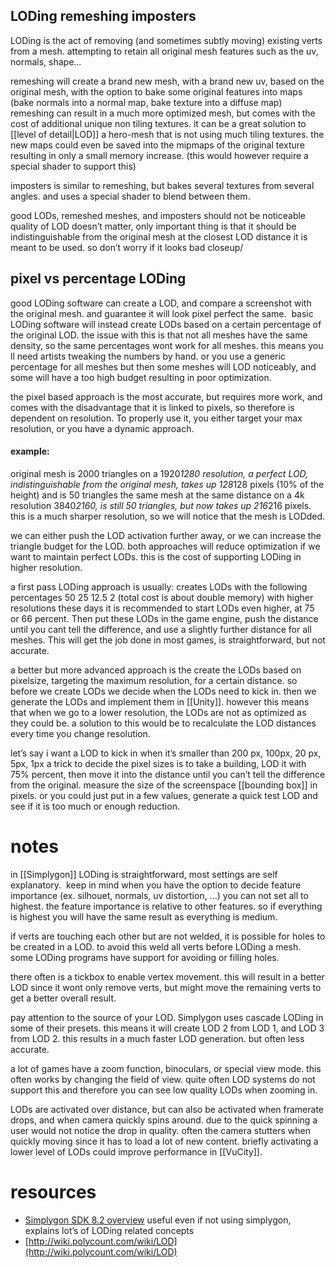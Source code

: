 ## LODing remeshing imposters

LODing is the act of removing (and sometimes subtly moving) existing verts from a mesh. attempting to retain all original mesh features such as the uv, normals, shape...

remeshing will create a brand new mesh, with a brand new uv, based on the original mesh, with the option to bake some original features into maps (bake normals into a normal map, bake texture into a diffuse map) remeshing can result in a much more optimized mesh, but comes with the cost of additional unique non tiling textures. it can be a great solution to [[level of detail|LOD]] a hero-mesh that is not using much tiling textures. the new maps could even be saved into the mipmaps of the original texture resulting in only a small memory increase. (this would however require a special shader to support this)

imposters is similar to remeshing, but bakes several textures from several angles. and uses a special shader to blend between them.

good LODs, remeshed meshes, and imposters should not be noticeable
quality of LOD doesn’t matter, only important thing is that it should be indistinguishable from the original mesh at the closest LOD distance it is meant to be used. so don’t worry if it looks bad closeup/

## pixel vs percentage LODing 

good LODing software can create a LOD, and compare a screenshot with the original mesh. and guarantee it will look pixel perfect the same. 
basic LODing software will instead create LODs based on a certain percentage of the original LOD. the issue with this is that not all meshes have the same density, so the same percentages wont work for all meshes. this means you ll need artists tweaking the numbers by hand. or you use a generic percentage for all meshes but then some meshes will LOD noticeably, and some will have a too high budget resulting in poor optimization.

the pixel based approach is the most accurate, but requires more work, and comes with the disadvantage that it is linked to pixels, so therefore is dependent on resolution. To properly use it, you either target your max resolution, or you have a dynamic approach.

#### example:

original mesh is 2000 triangles
on a 1920*1280 resolution, a perfect LOD, indistinguishable from the original mesh, takes up 128*128 pixels (10% of the height) and is 50 triangles
the same mesh at the same distance on a 4k resolution 3840*2160, is still 50 triangles, but now takes up 216*216 pixels. this is a much sharper resolution, so we will notice that the mesh is LODded.

  

we can either push the LOD activation further away, or we can increase the triangle budget for the LOD. both approaches will reduce optimization if we want to maintain perfect LODs. this is the cost of supporting LODing in higher resolution.

  

a first pass LODing approach is usually:
creates LODs with the following percentages 50 25 12.5 2 (total cost is about double memory)
with higher resolutions these days it is recommended to start LODs even higher, at 75 or 66 percent.
Then put these LODs in the game engine, push the distance until you cant tell the difference, and use a slightly further distance for all meshes. This will get the job done in most games, is straightforward, but not accurate.

  

a better but more advanced approach is the create the LODs based on pixelsize, targeting the maximum resolution, for a certain distance. so before we create LODs we decide when the LODs need to kick in. then we generate the LODs and implement them in [[Unity]]. however this means that when we go to a lower resolution, the LODs are not as optimized as they could be.
a solution to this would be to recalculate the LOD distances every time you change resolution.

  

let’s say i want a LOD to kick in when it’s smaller than 200 px, 100px, 20 px, 5px, 1px
a trick to decide the pixel sizes is to take a building, LOD it with 75% percent, then move it into the distance until you can’t tell the difference from the original. measure the size of the screenspace [[bounding box]] in pixels.
or you could just put in a few values, generate a quick test LOD and see if it is too much or enough reduction.

  

# notes

in [[Simplygon]] LODing is straightforward, most settings are self explanatory. 
keep in mind when you have the option to decide feature importance
(ex. silhouet, normals, uv distortion, ...)
you can not set all to highest. the feature importance is relative to other features. so if everything is highest you will have the same result as everything is medium.

  

if verts are touching each other but are not welded, it is possible for holes to be created in a LOD. to avoid this weld all verts before LODing a mesh. some LODing programs have support for avoiding or filling holes.

  

there often is a tickbox to enable vertex movement. this will result in a better LOD since it wont only remove verts, but might move the remaining verts to get a better overall result.

  

pay attention to the source of your LOD. Simplygon uses cascade LODing in some of their presets. this means it will create LOD 2 from LOD 1, and LOD 3 from LOD 2. this results in a much faster LOD generation. but often less accurate. 
 

a lot of games have a zoom function, binoculars, or special view mode. this often works by changing the field of view. quite often LOD systems do not support this and therefore you can see low quality LODs when zooming in.

LODs are activated over distance, but can also be activated when framerate drops, and when camera quickly spins around. due to the quick spinning a user would not notice the drop in quality. often the camera stutters when quickly moving since it has to load a lot of new content. briefly activating a lower level of LODs could improve performance in [[VuCity]].

# resources
- [Simplygon SDK 8.2 overview](https://documentation.simplygon.com/SimplygonSDK_8.3.33500.0/articles/starthere/productoverview.html) useful even if not using simplygon, explains lot’s of LODing related concepts
- [http://wiki.polycount.com/wiki/LOD](http://wiki.polycount.com/wiki/LOD)
